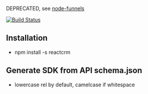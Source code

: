 DEPRECATED, see [node-funnels](https://github.com/continuous-software/node-funnels.git)


[![Build Status](https://travis-ci.org/continuous-software/node-reactcrm.svg?branch=master)](https://travis-ci.org/continuous-software/node-reactcrm)

## Installation ##
- npm install -s reactcrm

## Generate SDK from API schema.json
- lowercase rel by default, camelcase if whitespace